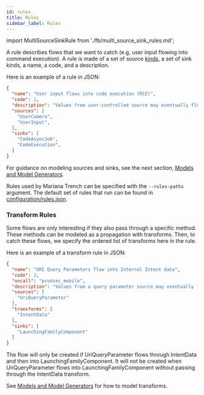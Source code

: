 ```yaml
---
id: rules
title: Rules
sidebar_label: Rules
---
```


import MultiSourceSinkRule from './fb/multi_source_sink_rules.md';

<!-- Careful saving this file, weird formatting happens to json blocks -->

A rule describes flows that we want to catch (e.g, user input flowing into command execution).
A rule is made of a set of source [kinds](./models.md#kinds), a set of sink kinds, a name, a code, and a description.

Here is an example of a rule in JSON:
```json
{
  "name": "User input flows into code execution (RCE)",
  "code": 1,
  "description": "Values from user-controlled source may eventually flow into code execution",
  "sources": [
    "UserCamera",
    "UserInput",
  ],
  "sinks": [
    "CodeAsyncJob",
    "CodeExecution",
  ]
}
```

For guidance on modeling sources and sinks, see the next section, [Models and Model Generators](./models.md).

Rules used by Mariana Trench can be specified with the `--rules-paths` argument. The default set of rules that run can be found in [configuration/rules.json](https://github.com/facebook/mariana-trench/blob/main/configuration/rules.json).

### Transform Rules

Some flows are only interesting if they also pass through a specific method. These methods can be modeled as a propagation with transforms. Then, to catch these flows, we specify the ordered list of transforms here in the rule.

Here is an example of a transform rule in JSON:
```json
{
  "name": "URI Query Parameters flow into Internal Intent data",
  "code": 2,
  "oncall": "prodsec_mobile",
  "description": "Values from a query parameter source may eventually flow into Internal Intent data",
  "sources": [
    "UriQueryParameter"
  ],
  "transforms": [
    "IntentData"
  ],
  "sinks": [
    "LaunchingFamilyComponent"
  ]
}
```

The flow will only be created if UriQueryParameter flows through IntentData and then into LaunchingFamilyComponent. It will not be created when UriQueryParameter flows into LaunchingFamilyComponent without passing through the IntentData transform.

See [Models and Model Generators](./models.md#transforms) for how to model transforms.

<MultiSourceSinkRule />

